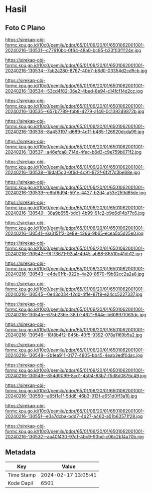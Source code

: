 # Hasil

## Foto C Plano

https://sirekap-obj-formc.kpu.go.id/10c0/pemilu/pdpr/65/01/06/20/01/6501062001001-20240216-130531--c77610bc-0f64-48a0-bc95-b33f03f1124e.jpg

https://sirekap-obj-formc.kpu.go.id/10c0/pemilu/pdpr/65/01/06/20/01/6501062001001-20240216-130534--7ab2a280-8767-40b7-b6d0-03354d2cd9cb.jpg

https://sirekap-obj-formc.kpu.go.id/10c0/pemilu/pdpr/65/01/06/20/01/6501062001001-20240216-130534--53cd4f82-06e2-4bed-8e94-c14fcf14d2cc.jpg

https://sirekap-obj-formc.kpu.go.id/10c0/pemilu/pdpr/65/01/06/20/01/6501062001001-20240216-130535--657b7789-fbb8-4279-a146-0c139249872b.jpg

https://sirekap-obj-formc.kpu.go.id/10c0/pemilu/pdpr/65/01/06/20/01/6501062001001-20240216-130536--8a453197-d689-4d1f-b485-126920dcda99.jpg

https://sirekap-obj-formc.kpu.go.id/10c0/pemilu/pdpr/65/01/06/20/01/6501062001001-20240216-130537--a46efda8-714d-4fec-b6d3-c9e759b071f2.jpg

https://sirekap-obj-formc.kpu.go.id/10c0/pemilu/pdpr/65/01/06/20/01/6501062001001-20240216-130538--19daf5c0-0f6d-4c91-972f-6f2f7d3be68e.jpg

https://sirekap-obj-formc.kpu.go.id/10c0/pemilu/pdpr/65/01/06/20/01/6501062001001-20240216-130539--e8bf6d94-591e-4427-b2d4-a53e259d65de.jpg

https://sirekap-obj-formc.kpu.go.id/10c0/pemilu/pdpr/65/01/06/20/01/6501062001001-20240216-130540--38a9b655-bdc1-4b99-91c2-b9d6d14b77c6.jpg

https://sirekap-obj-formc.kpu.go.id/10c0/pemilu/pdpr/65/01/06/20/01/6501062001001-20240216-130541--6a3151f2-0e89-4366-9b65-ecea5b5d25e0.jpg

https://sirekap-obj-formc.kpu.go.id/10c0/pemilu/pdpr/65/01/06/20/01/6501062001001-20240216-130542--9ff73671-92a4-4d45-ab88-86510c41db12.jpg

https://sirekap-obj-formc.kpu.go.id/10c0/pemilu/pdpr/65/01/06/20/01/6501062001001-20240216-130543--c4de91fb-922b-4a20-8570-f9b82cc2a2a8.jpg

https://sirekap-obj-formc.kpu.go.id/10c0/pemilu/pdpr/65/01/06/20/01/6501062001001-20240216-130545--0e43c034-f2db-4ffe-87f9-e24cc5227337.jpg

https://sirekap-obj-formc.kpu.go.id/10c0/pemilu/pdpr/65/01/06/20/01/6501062001001-20240216-130545--675b236e-38d7-4621-944e-b608971063dc.jpg

https://sirekap-obj-formc.kpu.go.id/10c0/pemilu/pdpr/65/01/06/20/01/6501062001001-20240216-130546--18f8b4f2-845b-40f5-9392-078a1169b5a2.jpg

https://sirekap-obj-formc.kpu.go.id/10c0/pemilu/pdpr/65/01/06/20/01/6501062001001-20240216-130548--2b1ea911-0177-4805-bb45-4eab3edf0dac.jpg

https://sirekap-obj-formc.kpu.go.id/10c0/pemilu/pdpr/65/01/06/20/01/6501062001001-20240216-130549--854d9099-8cd1-4504-83b7-f5d8d0876c49.jpg

https://sirekap-obj-formc.kpu.go.id/10c0/pemilu/pdpr/65/01/06/20/01/6501062001001-20240216-130550--a65f1e1f-5dd6-46b3-913f-a651d0ff3a10.jpg

https://sirekap-obj-formc.kpu.go.id/10c0/pemilu/pdpr/65/01/06/20/01/6501062001001-20240216-130551--e3a7dcba-bdd7-4d27-a460-a01b63571f28.jpg

https://sirekap-obj-formc.kpu.go.id/10c0/pemilu/pdpr/65/01/06/20/01/6501062001001-20240216-130532--aa40f430-97c1-4bc9-93bd-c06c2b14a70b.jpg


## Metadata

| Key        | Value               |
| ---------- | ------------------- |
| Time Stamp | 2024-02-17 13:05:41 |
| Kode Dapil | 6501                |



